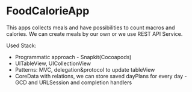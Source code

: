 # FoodCalorieApp

This apps collects meals and have possibilities to count macros and calories. We can create meals by our own or we use REST API Service.

Used Stack:

- Programmatic approach - Snapkit(Cocoapods)
- UITableView, UICollectionView
- Patterns: MVC, delegation&protocol to update tableView
- CoreData with relations, we can store saved dayPlans for every day
-GCD and URLSession and completion handlers
